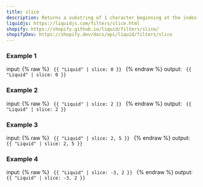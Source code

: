 ```yaml
---
title: slice
description: Returns a substring of 1 character beginning at the index specified by the first argument. An optional second argument specifies the length of the substring to be returned. String indices are numbered starting from 0.
liquidjs: https://liquidjs.com/filters/slice.html
shopify: https://shopify.github.io/liquid/filters/slice/
shopifyDev: https://shopify.dev/docs/api/liquid/filters/slice
---
```

### Example 1
input: {% raw %}
<code>
{{ "Liquid" | slice: 0 }}
</code>
{% endraw %}
output:
<code>
{{ "Liquid" | slice: 0 }}
</code>
### Example 2
input: {% raw %}
<code>
{{ "Liquid" | slice: 2 }}
</code>
{% endraw %}
output:
<code>
{{ "Liquid" | slice: 2 }}
</code>
### Example 3
input: {% raw %}
<code>
{{ "Liquid" | slice: 2, 5 }}
</code>
{% endraw %}
output:
<code>
{{ "Liquid" | slice: 2, 5 }}
</code>
### Example 4
input: {% raw %}
<code>
{{ "Liquid" | slice: -3, 2 }}
</code>
{% endraw %}
output:
<code>
{{ "Liquid" | slice: -3, 2 }}
</code>